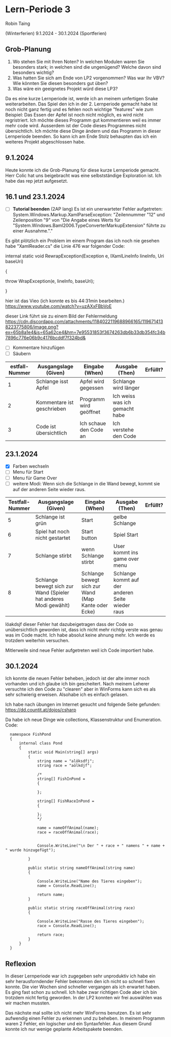 # Lern-Periode 3

Robin Taing

(Winterferien) 9.1.2024 - 30.1.2024 (Sportferien)

## Grob-Planung

1. Wo stehen Sie mit Ihren Noten? In welchen Modulen waren Sie besonders stark; in welchen sind die ungenügend? Welche davon sind besonders wichtig?
2. Was hatten Sie sich am Ende von LP2 vorgenommen? Was war Ihr VBV? Wie könnten Sie diesen besonders gut üben?
3. Was wäre ein geeignetes Projekt würd diese LP3?

Da es eine kurze Lernperiode ist, werde ich an meinem unfertigen Snake weiterarbeiten. Das Spiel den ich in der 2. Lernperiode gemacht habe Ist noch nicht ganz fertig und es fehlen noch wichtige "features" wie zum Beispiel: Das Essen der Apfel ist noch nicht möglich, es wird nicht regristriert. Ich möchte dieses Programm gut kommentieren weil es immer mehr code wird. Ausserdem ist der Code dieses Programmes nicht übersichtlich. Ich möchte diese Dinge ändern und das Programm in dieser Lernperiode beenden. So kann ich am Ende Stolz behaupten das ich ein weiteres Projekt abgeschlossen habe.

## 9.1.2024

Heute konnte ich die Grob-Planung für diese kurze Lernperiode gemacht. Herr Colic hat uns beigebracht was eine selbstständige Exploration ist. Ich habe das rep jetzt aufgesetzt.

## 16.1 und 23.1.2024

- [ ] **Tutorial beenden** (2AP lang) Es ist ein unerwarteter Fehler aufgetreten:
      System.Windows.Markup.XamlParseException: "Zeilennummer "12" und Zeilenposition "9" von "Die Angabe eines Werts für "System.Windows.Baml2006.TypeConverterMarkupExtension" führte zu einer Ausnahme."."

Es gibt plötzlich ein Problem im einem Program das ich noch nie gesehen habe "XamlReader.cs" die Linie 476 war folgender Code: 

internal static void RewrapException(Exception e, IXamlLineInfo lineInfo, Uri baseUri)

{

 throw WrapException(e, lineInfo, baseUri);

} 

hier ist das Vieo (ich konnte es bis 44:31min bearbeiten.)
https://www.youtube.com/watch?v=uzAXxFBbVoE

dieser Link führt sie zu einem Bild der Fehlermeldung
https://cdn.discordapp.com/attachments/1184022119688966165/1196714138223775806/image.png?ex=65b8a1e4&is=65a62ce4&hm=7e95531853f3674263db6b33db354fc34b7896c776e06b9c4176bcddf7f324bd&

- [ ] Kommentare hinzufügen
- [ ] Säubern

| estfall-Nummer | Ausgangslage (Given) | Eingabe (When) | Ausgabe (Then) | Erfüllt? |
| -------------- | -------------------- | -------------- | -------------- | -------- |
| 1              | Schlange isst Apfel  | Apfel wird gegessen     |  Schlange wird länger  |          |
| 2              | Kommentare ist geschrieben | Programm wird geöffnet | Ich weiss was ich gemacht habe |          |
| 3              | Code ist übersichtlich   | Ich schaue den Code an | Ich verstehe den Code   |          |


## 23.1.2024

- [x] Farben wechseln
- [ ] Menu für Start
- [ ] Menu für Game Over
- [ ] weitere Modi: Wenn sich die Schlange in die Wand bewegt, kommt sie auf der anderen Seite wieder raus.
      
| Testfall-Nummer | Ausgangslage (Given) | Eingabe (When) | Ausgabe (Then) | Erfüllt? |
| --------------- | -------------------- | -------------- | -------------- | -------- |
| 5               |  Schlange ist grün   | Start |    gelbe Schlange            |          |
| 6               |  Spiel hat noch nicht gestartet |  Start button  | Spiel Start|          |
|              7  |  Schlange stirbt                    | wenn Schlange stirbt| User kommt ins game over menu            |          |
| 8 |Schlange bewegt sich zur Wand (Spieler hat anderes Modi gewählt)| Schlange bewegt sich zur Wand (Map Kante oder Ecke) | Schlange kommt auf der anderen Seite wieder raus    |          |

löakdsjf dieser Fehler hat dazubeigetragen dass der Code so unübersichtlich geworden ist, dass ich nicht mehr richtig verste was genau was im Code macht. Ich habe absolut keine ahnung mehr.
Ich werde es trotzdem weiterhin versuchen.

Mitlerweile sind neue Fehler aufgetreten weil ich Code importiert habe.

## 30.1.2024

Ich konnte die neuen Fehler beheben, jedoch ist der alte immer noch vorhanden und ich glaube ich bin gescheitert. Nach meinem Leherer versuchte ich den Code zu "clearen" aber in WinForms kann sich es als sehr schwierig erweisen. Alsohabe ich es einfach gelasen. 

Ich habe nach übungen im Internet gesucht und folgende Seite gefunden: https://dd.countit.at/dojos/csharp

Da habe ich neue Dinge wie collections, Klassenstruktur und Enumeration.
Code:

      namespace FishPond
      {
          internal class Pond
          {
              static void Main(string[] args)
              {
                  string name = "alöksdfj";
                  string race = "aölkdjf";
      
                  /*
                  string[] FishInPond =
                  {
      
                  };
      
                  string[] FishRaceInPond =
                  {
      
                  };
                  */
      
                  name = nameOffAnimal(name);
                  race = raceOffAnimal(race);
      
      
                  Console.WriteLine("\n Der " + race + " namens " + name + " wurde hinzugefügt");
      
              }
      
              public static string nameOffAnimal(string name)
              {
                  
                  Console.WriteLine("Name des Tieres eingeben");
                  name = Console.ReadLine();
      
                  return name;
              }
      
              public static string raceOffAnimal(string race)
              {
      
                  Console.WriteLine("Rasse des Tieres eingeben");
                  race = Console.ReadLine();
      
                  return race;
              }
          }
      }

## Reflexion

In dieser Lernperiode war ich zugegeben sehr unproduktiv ich habe ein sehr herausforndender Fehler bekommen den ich nicht so schnell fixen konnte. Die vier Wochen sind schneller vergangen als ich erwartet haben. Es ging fast schon zu schnell. Ich habe zwar richtigen Code aber ich bin trotzdem nicht fertig geworden. In der LP2 konnten wir frei auswählen was wir machen mussten.

Das nächste mal sollte ich nicht mehr WinForms benutzen. Es ist sehr aufwendig einen Fehler zu erkennen und zu beheben. In meinem Programm waren 2 Fehler, ein logischer und ein Syntaxfehler. Aus diesem Grund konnte ich nur wenige geplante Arbeitspakete beenden.

